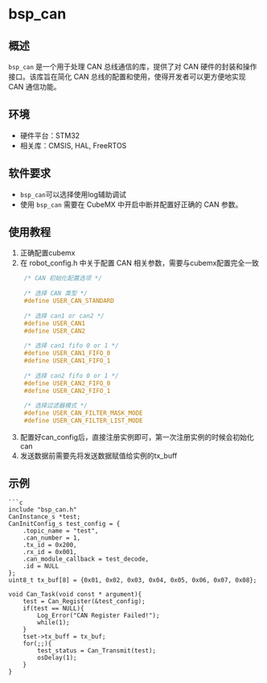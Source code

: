 # bsp_can

## 概述
`bsp_can` 是一个用于处理 CAN 总线通信的库，提供了对 CAN 硬件的封装和操作接口。该库旨在简化 CAN 总线的配置和使用，使得开发者可以更方便地实现 CAN 通信功能。

## 环境
- 硬件平台：STM32
- 相关库：CMSIS, HAL, FreeRTOS

## 软件要求
- `bsp_can`可以选择使用log辅助调试
- 使用 `bsp_can` 需要在 CubeMX 中开启中断并配置好正确的 CAN 参数。

## 使用教程
1. 正确配置cubemx
2. 在 robot_config.h 中关于配置 CAN 相关参数，需要与cubemx配置完全一致
   ```c
    /* CAN 初始化配置选项 */
    
    /* 选择 CAN 类型 */
    #define USER_CAN_STANDARD
    
    /* 选择 can1 or can2 */
    #define USER_CAN1
    #define USER_CAN2
    
    /* 选择 can1 fifo 0 or 1 */
    #define USER_CAN1_FIFO_0
    #define USER_CAN1_FIFO_1
    
    /* 选择 can2 fifo 0 or 1 */
    #define USER_CAN2_FIFO_0
    #define USER_CAN2_FIFO_1
    
    /* 选择过滤器模式 */
    #define USER_CAN_FILTER_MASK_MODE
    #define USER_CAN_FILTER_LIST_MODE
   ```
3. 配置好can_config后，直接注册实例即可，第一次注册实例的时候会初始化can
4. 发送数据前需要先将发送数据赋值给实例的tx_buff

## 示例
    ```c
    include "bsp_can.h"
    CanInstance_s *test;
    CanInitConfig_s test_config = {
        .topic_name = "test",
        .can_number = 1,
        .tx_id = 0x200,
        .rx_id = 0x001,
        .can_module_callback = test_decode,
        .id = NULL
    };
    uint8_t tx_buf[8] = {0x01, 0x02, 0x03, 0x04, 0x05, 0x06, 0x07, 0x08};

    void Can_Task(void const * argument){
        test = Can_Register(&test_config);
        if(test == NULL){
            Log_Error("CAN Register Failed!");
            while(1);
        }
        tset->tx_buff = tx_buf;
        for(;;){
            test_status = Can_Transmit(test);
            osDelay(1);
        }
    }
```